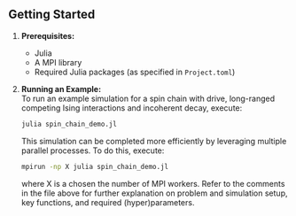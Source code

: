 ## Getting Started

1. **Prerequisites:**  
   - Julia
   - A MPI library
   - Required Julia packages (as specified in `Project.toml`)

2. **Running an Example:**  
   To run an example simulation for a spin chain with drive, long-ranged competing Ising interactions and incoherent decay, execute:
   ```sh
   julia spin_chain_demo.jl
   ```
   This simulation can be completed more efficiently by leveraging multiple parallel processes. To do this, execute:
      ```sh
   mpirun -np X julia spin_chain_demo.jl
   ```
      where X is a chosen the number of MPI workers.
   Refer to the comments in the file above for further explanation on problem and simulation setup, key functions, and required (hyper)parameters.
